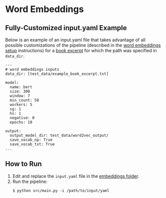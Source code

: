 
# Word Embeddings

## Fully-Customized input.yaml Example

Below is an example of an input.yaml file that takes advantage of all possible customizations of the pipeline (described in the [word embeddings setup](https://github.com/miielab/miienlp/blob/main/documentation/user_documentation/wordEmbeddings.md) instructions) for a [book excerpt](https://github.com/miielab/miienlp/blob/main/examples/test_data/example_book_excerpt.txt) for which the path was specified in `data_dir`.

```
---
# word embeddings inputs
data_dir: [test_data/example_book_excerpt.txt]

model:
  name: bert
  size: 300
  window: 7
  min_count: 50
  workers: 5
  sg: 1
  hs: 1
  negative: 0
  epochs: 10

output:
  output_model_dir: test_data/word2vec_output/
  save_vocab_np: True
  save_vocab_txt: True
...
``` 

## How to Run

1. Edit and replace the `input.yaml` file in the [embeddings folder](https://github.com/miielab/miienlp/tree/main/miienlp/embeddings/input_yamls).
2. Run the pipeline:
    ```
    $ python src/main.py -i /path/to/input/yaml
    ```
